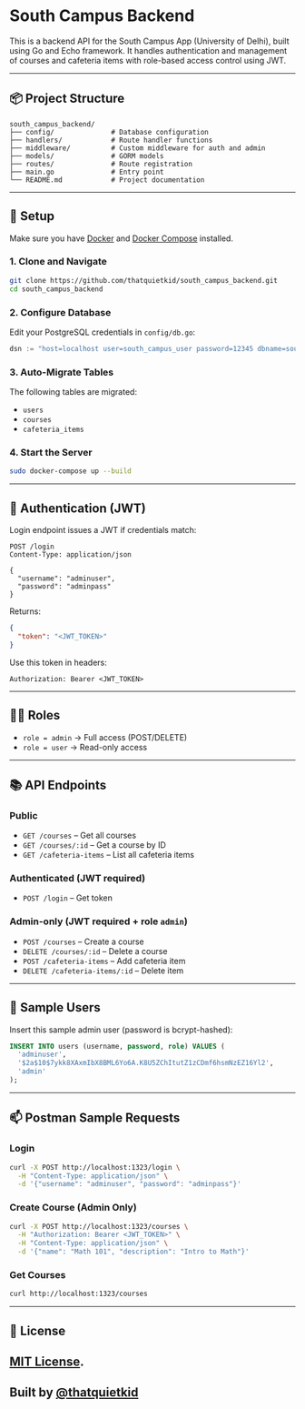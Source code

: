 # South Campus Backend

This is a backend API for the South Campus App (University of Delhi), built using Go and Echo framework. It handles authentication and management of courses and cafeteria items with role-based access control using JWT.

---

## 📦 Project Structure

```
south_campus_backend/
├── config/              # Database configuration
├── handlers/            # Route handler functions
├── middleware/          # Custom middleware for auth and admin
├── models/              # GORM models
├── routes/              # Route registration
├── main.go              # Entry point
└── README.md            # Project documentation
```

---

## 🔧 Setup

Make sure you have [Docker](https://www.docker.com/products/docker-desktop) and [Docker Compose](https://docs.docker.com/compose/) installed.


### 1. Clone and Navigate

```bash
git clone https://github.com/thatquietkid/south_campus_backend.git
cd south_campus_backend
```

### 2. Configure Database

Edit your PostgreSQL credentials in `config/db.go`:

```go
dsn := "host=localhost user=south_campus_user password=12345 dbname=south_campus port=5432 sslmode=disable"
```

### 3. Auto-Migrate Tables

The following tables are migrated:

* `users`
* `courses`
* `cafeteria_items`

### 4. Start the Server

```bash
sudo docker-compose up --build
```

---

## 🔐 Authentication (JWT)

Login endpoint issues a JWT if credentials match:

```http
POST /login
Content-Type: application/json

{
  "username": "adminuser",
  "password": "adminpass"
}
```

Returns:

```json
{
  "token": "<JWT_TOKEN>"
}
```

Use this token in headers:

```http
Authorization: Bearer <JWT_TOKEN>
```

---

## 🧑‍⚖️ Roles

* `role = admin` → Full access (POST/DELETE)
* `role = user` → Read-only access

---

## 📚 API Endpoints

### Public

* `GET /courses` – Get all courses
* `GET /courses/:id` – Get a course by ID
* `GET /cafeteria-items` – List all cafeteria items

### Authenticated (JWT required)

* `POST /login` – Get token

### Admin-only (JWT required + role `admin`)

* `POST /courses` – Create a course
* `DELETE /courses/:id` – Delete a course
* `POST /cafeteria-items` – Add cafeteria item
* `DELETE /cafeteria-items/:id` – Delete item

---

## 🧪 Sample Users

Insert this sample admin user (password is bcrypt-hashed):

```sql
INSERT INTO users (username, password, role) VALUES (
  'adminuser',
  '$2a$10$7ykk8XAxmIbX8BML6Yo6A.K8U5ZChItutZ1zCDmf6hsmNzEZ16Yl2',
  'admin'
);
```

---

## 📫 Postman Sample Requests

### Login

```bash
curl -X POST http://localhost:1323/login \
  -H "Content-Type: application/json" \
  -d '{"username": "adminuser", "password": "adminpass"}'
```

### Create Course (Admin Only)

```bash
curl -X POST http://localhost:1323/courses \
  -H "Authorization: Bearer <JWT_TOKEN>" \
  -H "Content-Type: application/json" \
  -d '{"name": "Math 101", "description": "Intro to Math"}'
```

### Get Courses

```bash
curl http://localhost:1323/courses
```

---

## 📄 License

[MIT License](LICENSE). 
---
## Built by [@thatquietkid](https://github.com/thatquietkid/)
